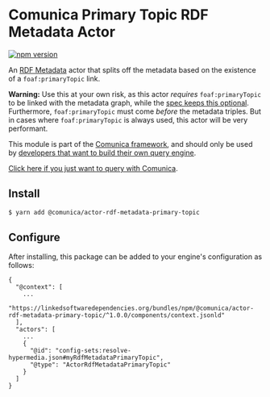 # Comunica Primary Topic RDF Metadata Actor

[![npm version](https://badge.fury.io/js/%40comunica%2Factor-rdf-metadata-primary-topic.svg)](https://www.npmjs.com/package/@comunica/actor-rdf-metadata-primary-topic)

An [RDF Metadata](https://github.com/comunica/comunica/tree/master/packages/bus-rdf-metadata) actor that
splits off the metadata based on the existence of a `foaf:primaryTopic` link.

**Warning:** Use this at your own risk, as this actor _requires_ `foaf:primaryTopic` to be linked with the metadata graph,
while the [spec keeps this optional](https://www.hydra-cg.com/spec/latest/triple-pattern-fragments/).
Furthermore, `foaf:primaryTopic` must come _before_ the metadata triples.
But in cases where `foaf:primaryTopic` is always used, this actor will be very performant.

This module is part of the [Comunica framework](https://github.com/comunica/comunica),
and should only be used by [developers that want to build their own query engine](https://comunica.dev/docs/modify/).

[Click here if you just want to query with Comunica](https://comunica.dev/docs/query/).

## Install

```bash
$ yarn add @comunica/actor-rdf-metadata-primary-topic
```

## Configure

After installing, this package can be added to your engine's configuration as follows:
```text
{
  "@context": [
    ...
    "https://linkedsoftwaredependencies.org/bundles/npm/@comunica/actor-rdf-metadata-primary-topic/^1.0.0/components/context.jsonld"  
  ],
  "actors": [
    ...
    {
      "@id": "config-sets:resolve-hypermedia.json#myRdfMetadataPrimaryTopic",
      "@type": "ActorRdfMetadataPrimaryTopic"
    }
  ]
}
```
